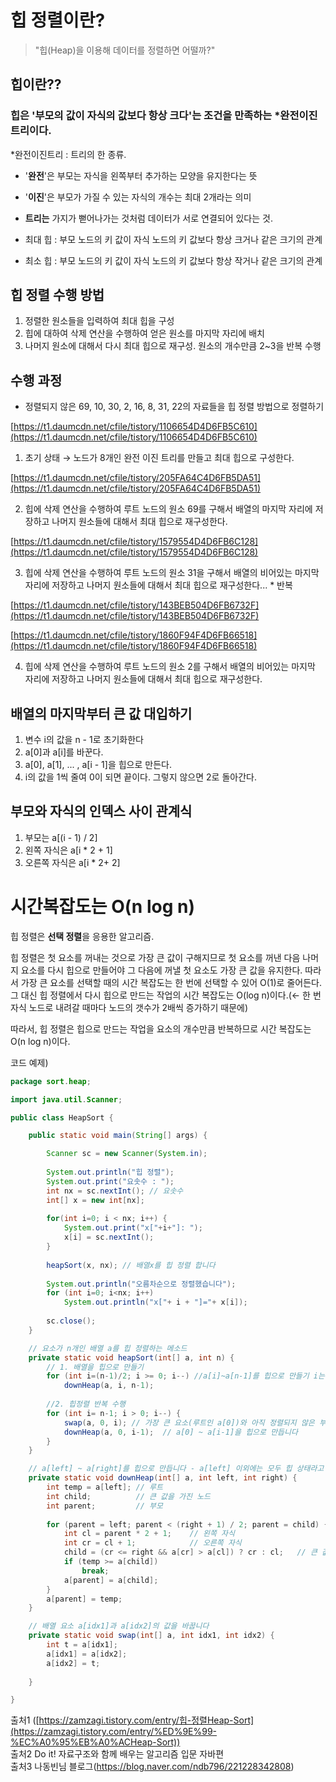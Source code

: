 # 힙 정렬이란?
> "힙(Heap)을 이용해 데이터를 정렬하면 어떨까?"

## 힙이란??

### 힙은 '부모의 값이 자식의 값보다 항상 크다'는 조건을 만족하는 *완전이진트리이다.

*완전이진트리 : 트리의 한 종류. 

- '**완전**'은 부모는 자식을 왼쪽부터 추가하는 모양을 유지한다는 뜻
- '**이진**'은 부모가 가질 수 있는 자식의 개수는 최대 2개라는 의미
- **트리는** 가지가 뻗어나가는 것처럼 데이터가 서로 연결되어 있다는 것.


- 최대 힙 : 부모 노드의 키 값이 자식 노드의 키 값보다 항상 크거나 같은 크기의 관계
- 최소 힙 : 부모 노드의 키 값이 자식 노드의 키 값보다 항상 작거나 같은 크기의 관계



## 힙 정렬 수행 방법

1. 정렬한 원소들을 입력하여 최대 힙을 구성
2. 힙에 대하여 삭제 연산을 수행하여 얻은 원소를 마지막 자리에 배치
3. 나머지 원소에 대해서 다시 최대 힙으로 재구성. 원소의 개수만큼 2~3을 반복 수행

## 수행 과정

- 정렬되지 않은 69, 10, 30, 2, 16, 8, 31, 22의 자료들을 힙 정렬 방법으로 정렬하기

[https://t1.daumcdn.net/cfile/tistory/1106654D4D6FB5C610](https://t1.daumcdn.net/cfile/tistory/1106654D4D6FB5C610)

1. 초기 상태 → 노드가 8개인 완전 이진 트리를 만들고 최대 힙으로 구성한다.

[https://t1.daumcdn.net/cfile/tistory/205FA64C4D6FB5DA51](https://t1.daumcdn.net/cfile/tistory/205FA64C4D6FB5DA51)

2. 힙에 삭제 연산을 수행하여 루트 노드의 원소 69를 구해서 배열의 마지막 자리에 저장하고 나머지 원소들에 대해서 최대 힙으로 재구성한다.

[https://t1.daumcdn.net/cfile/tistory/1579554D4D6FB6C128](https://t1.daumcdn.net/cfile/tistory/1579554D4D6FB6C128)

3. 힙에 삭제 연산을 수행하여 루트 노드의 원소 31을 구해서 배열의 비어있는 마지막 자리에 저장하고 나머지 원소들에 대해서 최대 힙으로 재구성한다... * 반복

[https://t1.daumcdn.net/cfile/tistory/143BEB504D6FB6732F](https://t1.daumcdn.net/cfile/tistory/143BEB504D6FB6732F)

[https://t1.daumcdn.net/cfile/tistory/1860F94F4D6FB66518](https://t1.daumcdn.net/cfile/tistory/1860F94F4D6FB66518)

4. 힙에 삭제 연산을 수행하여 루트 노드의 원소 2를 구해서 배열의 비어있는 마지막 자리에 저장하고 나머지 원소들에 대해서 최대 힙으로 재구성한다.

## 배열의 마지막부터 큰 값 대입하기

1. 변수 i의 값을 n - 1로 초기화한다
2. a[0]과 a[i]를 바꾼다.
3. a[0], a[1], ... , a[i - 1]을 힙으로 만든다.
4. i의 값을 1씩 줄여 0이 되면 끝이다. 그렇지 않으면 2로 돌아간다. 

## 부모와 자식의 인덱스 사이 관계식

1. 부모는 a[(i - 1) / 2]
2. 왼쪽 자식은 a[i * 2 + 1]
3. 오른쪽 자식은 a[i * 2+ 2]

# 시간복잡도는 O(n log n)

힙 정렬은 **선택 정렬**을 응용한 알고리즘. 

힙 정렬은 첫 요소를 꺼내는 것으로 가장 큰 값이 구해지므로 첫 요소를 꺼낸 다음 나머지 요소를 다시 힙으로 만들어야 그 다음에 꺼낼 첫 요소도 가장 큰 값을 유지한다. 따라서 가장 큰 요소를 선택할 때의 시간 복잡도는 한 번에 선택할 수 있어 O(1)로 줄어든다. 그 대신 힙 정렬에서 다시 힙으로 만드는 작업의 시간 복잡도는 O(log n)이다.(← 한 번 자식 노드로 내려갈 때마다 노드의 갯수가 2배씩 증가하기 때문에)

따라서, 힙 정렬은 힙으로 만드는 작업을 요소의 개수만큼 반복하므로 시간 복잡도는 O(n log n)이다. 

코드 예제)

```java
package sort.heap;

import java.util.Scanner;

public class HeapSort {

	public static void main(String[] args) {

		Scanner sc = new Scanner(System.in);
		
		System.out.println("힙 정렬");
		System.out.print("요솟수 : ");
		int nx = sc.nextInt(); // 요솟수
		int[] x = new int[nx];
		
		for(int i=0; i < nx; i++) {
			System.out.print("x["+i+"]: ");
			x[i] = sc.nextInt();
		}
		
		heapSort(x, nx); // 배열x를 힙 정렬 합니다
		
		System.out.println("오름차순으로 정렬했습니다");
		for (int i=0; i<nx; i++)
			System.out.println("x["+ i + "]="+ x[i]);
		
		sc.close();
	}

	// 요소가 n개인 배열 a를 힙 정렬하는 메소드
	private static void heapSort(int[] a, int n) {
		// 1. 배열을 힙으로 만들기
		for (int i=(n-1)/2; i >= 0; i--) //a[i]~a[n-1]를 힙으로 만들기 i는 루트
			downHeap(a, i, n-1);
			
		//2. 힙정렬 반복 수행
		for (int i= n-1; i > 0; i--) {
			swap(a, 0, i); // 가장 큰 요소(루트인 a[0])와 아직 정렬되지 않은 부분의 마지막 요소를 교환
			downHeap(a, 0, i-1);  // a[0] ~ a[i-1]을 힙으로 만듭니다
		}
	}

	// a[left] ~ a[right]를 힙으로 만듭니다 - a[left] 이외에는 모두 힙 상태라고 가정하고 a[left]를 아랫부분의 알맞은 위치로 옮겨 힙상태로 만든다
	private static void downHeap(int[] a, int left, int right) {
		int temp = a[left];	// 루트
		int child;			// 큰 값을 가진 노드
		int parent;			// 부모
		
		for (parent = left; parent < (right + 1) / 2; parent = child) {
			int cl = parent * 2 + 1;	// 왼쪽 자식
			int cr = cl + 1;			// 오른쪽 자식
			child = (cr <= right && a[cr] > a[cl]) ? cr : cl;	// 큰 값을 가진 노드를 자식에 대입
			if (temp >= a[child])
				break;
			a[parent] = a[child];
		}
		a[parent] = temp;
	}

	// 배열 요소 a[idx1]과 a[idx2]의 값을 바꿉니다
	private static void swap(int[] a, int idx1, int idx2) {
		int t = a[idx1];
		a[idx1] = a[idx2];
		a[idx2] = t;
		
	}

}
```

 출처1 ([https://zamzagi.tistory.com/entry/힙-정렬Heap-Sort](https://zamzagi.tistory.com/entry/%ED%9E%99-%EC%A0%95%EB%A0%ACHeap-Sort))   
 출처2 Do it! 자료구조와 함께 배우는 알고리즘 입문 자바편   
 출처3 나동빈님 블로그(https://blog.naver.com/ndb796/221228342808)
